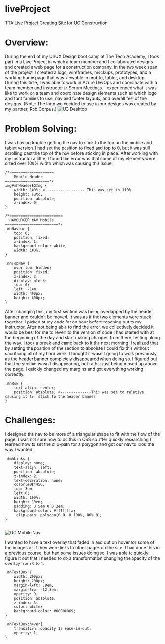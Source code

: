 # liveProject
TTA Live Project Creating Site for UC Construction

<h1> Overview: </h1>

During the end of my UI/UX Design boot camp at The Tech Academy, I took part in a Live Project in which a team member and I collaborated designs and created a web page for a construction company. In the two week span of the project, I created a logo, wireframes, mockups, prototypes, and a working home page that was viewable in mobile, tablet, and desktop. During this time, I was able to work in Azure DevOps and coordinate with a team member and instructor in Scrum Meetings. I experienced what it was like to work on a team and coordinate design elements such as which logo and font families to use, nav and footer layouts, and overall feel of the designs. (Note: The logo we decided to use in our designs was created by my partner, Rob Corpus.)
![UC Desktop](https://user-images.githubusercontent.com/96311253/158440821-1cb15276-f532-481a-b90e-14043dcfbc54.png)


<h1> Problem Solving: </h1>

I was having trouble getting the nav to stick to the top on the mobile and tablet version. I had set the position to fixed and top to 0, but it was still scrolling past the top of the nav before sticking in place. After working with my instructor a little, I found the error was that some of my elements were sized over 100% width which was causing this issue. 

```
/*====================
    Mobile Header
====================*/
img#mhHeaderBGImg {
    width: 100%; <------------------ This was set to 110% 
    height: auto;
    position: absolute;
    z-index: 0;
}

/*========================
  HAMBURGER NAV Mobile
========================*/
.mhNavbar {
    top: 0;
    position: fixed;
    z-index: 2;
    background-color: white;
    width: 100%;
}

.mhTopNav {
    overflow: hidden;
    position: fixed;
    z-index: 2;
    display: block;
    top: 0;
    left: -1em;
    width: 400px;
    height: 800px;
}
```


After changing this, my first section was being overlapped by the header banner and couldn’t be moved. It was as if the two elements were stuck together. I picked at my code for an hour before reaching out to my instructor. After not being able to find the error, we collectively decided it would be best for me to revert to the version of code I had started with at the beginning of the day and start making changes from there, testing along the way. I took a break and came back to it the next morning. I realized that by setting the position  of the section to absolute I could fix this without sacrificing all of my hard work. I thought it wasn’t going to work previously, as the header banner completely disappeared when doing so. I figured out that the section wasn’t disappearing, but rather just being moved up above the page. I quickly changed my margins and got everything working correctly. 


```
.mhRow {
    text-align: center;
    position: absolute; <--------------This was set to relative causing it to  stick to the header banner
}
```


<h1> Challenges: </h1>

I designed the nav to be more of a triangular shape to fit with the flow of the page. I was not sure how to do this in CSS so after quickly researching I learned how to set the clip-path for a polygon and got our nav to look the way I wanted.

```
 #mhLinks {
    display: none;
    text-align: left;
    position: absolute;
    z-index: 2;
    text-decoration: none;
    color:#0E4456;
    top: 3em;
    left:0;
    width: 100%;
    height: 30em;
    padding: 0.5em 0 0 2em;
    background-color: #fffffffa;
     clip-path: polygon(0 0, 0 100%, 80% 0);
}
    
```

![UC Mobile Nav](https://user-images.githubusercontent.com/96311253/158442865-706911ff-eab8-4d95-b8dc-c923295cda15.png)


I wanted to have a text overlay that faded in and out on hover for some of the images as if they were links to other pages on the site. I had done this in a previous course, but had some issues doing so. I was able to quickly figure it out that I needed to do a transformation changing the opacity of the overlay from 0 to 1. 

```
.mhTextBox {
    width: 200px;
    height: 200px;
    margin-left: .8em;
    margin-top: -12.3em;
    opacity: 0;
    position: absolute;
    z-index: 3;
    color: white;
    background-color: #00000069;
}

.mhTextBox:hover{
    transition: opacity 1s ease-in-out;
    opacity: 1;
}
```
